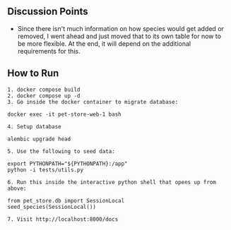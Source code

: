 ## Discussion Points

- Since there isn't much information on how species would get added or removed,
  I went ahead and just moved that to its own table for now to be more flexible.
  At the end, it will depend on the additional requirements for this.

## How to Run

```
1. docker compose build
2. docker compose up -d
3. Go inside the docker container to migrate database: 

docker exec -it pet-store-web-1 bash

4. Setup database

alembic upgrade head

5. Use the following to seed data:

export PYTHONPATH="${PYTHONPATH}:/app"
python -i tests/utils.py

6. Run this inside the interactive python shell that opens up from above:

from pet_store.db import SessionLocal
seed_species(SessionLocal())

7. Visit http://localhost:8000/docs
```
